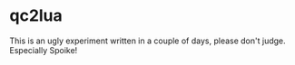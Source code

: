 qc2lua
======
This is an ugly experiment written in a couple of days, please don't judge. Especially Spoike!
